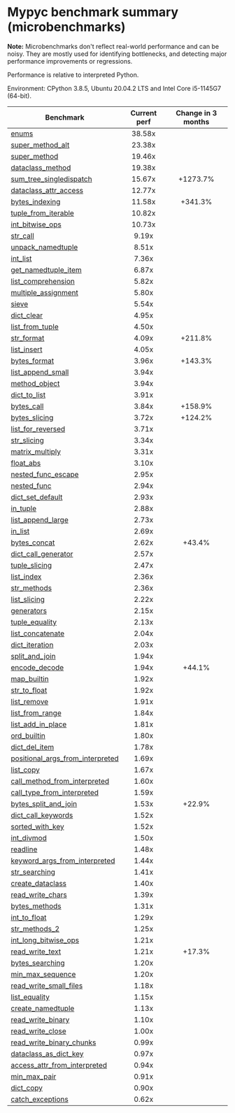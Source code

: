# Mypyc benchmark summary (microbenchmarks)

**Note:** Microbenchmarks don't reflect real-world performance and can be noisy.
           They are mostly used for identifying bottlenecks, and detecting major performance
           improvements or regressions.

Performance is relative to interpreted Python.

Environment: CPython 3.8.5, Ubuntu 20.04.2 LTS and Intel Core i5-1145G7 (64-bit).

| Benchmark | Current perf | Change in 3 months |
| --- | :---: | :---: |
| [enums](benchmarks/enums.md) | 38.58x |  |
| [super_method_alt](benchmarks/super_method_alt.md) | 23.38x |  |
| [super_method](benchmarks/super_method.md) | 19.46x |  |
| [dataclass_method](benchmarks/dataclass_method.md) | 19.38x |  |
| [sum_tree_singledispatch](benchmarks/sum_tree_singledispatch.md) | 15.67x | +1273.7% |
| [dataclass_attr_access](benchmarks/dataclass_attr_access.md) | 12.77x |  |
| [bytes_indexing](benchmarks/bytes_indexing.md) | 11.58x | +341.3% |
| [tuple_from_iterable](benchmarks/tuple_from_iterable.md) | 10.82x |  |
| [int_bitwise_ops](benchmarks/int_bitwise_ops.md) | 10.73x |  |
| [str_call](benchmarks/str_call.md) | 9.19x |  |
| [unpack_namedtuple](benchmarks/unpack_namedtuple.md) | 8.51x |  |
| [int_list](benchmarks/int_list.md) | 7.36x |  |
| [get_namedtuple_item](benchmarks/get_namedtuple_item.md) | 6.87x |  |
| [list_comprehension](benchmarks/list_comprehension.md) | 5.82x |  |
| [multiple_assignment](benchmarks/multiple_assignment.md) | 5.80x |  |
| [sieve](benchmarks/sieve.md) | 5.54x |  |
| [dict_clear](benchmarks/dict_clear.md) | 4.95x |  |
| [list_from_tuple](benchmarks/list_from_tuple.md) | 4.50x |  |
| [str_format](benchmarks/str_format.md) | 4.09x | +211.8% |
| [list_insert](benchmarks/list_insert.md) | 4.05x |  |
| [bytes_format](benchmarks/bytes_format.md) | 3.96x | +143.3% |
| [list_append_small](benchmarks/list_append_small.md) | 3.94x |  |
| [method_object](benchmarks/method_object.md) | 3.94x |  |
| [dict_to_list](benchmarks/dict_to_list.md) | 3.91x |  |
| [bytes_call](benchmarks/bytes_call.md) | 3.84x | +158.9% |
| [bytes_slicing](benchmarks/bytes_slicing.md) | 3.72x | +124.2% |
| [list_for_reversed](benchmarks/list_for_reversed.md) | 3.71x |  |
| [str_slicing](benchmarks/str_slicing.md) | 3.34x |  |
| [matrix_multiply](benchmarks/matrix_multiply.md) | 3.31x |  |
| [float_abs](benchmarks/float_abs.md) | 3.10x |  |
| [nested_func_escape](benchmarks/nested_func_escape.md) | 2.95x |  |
| [nested_func](benchmarks/nested_func.md) | 2.94x |  |
| [dict_set_default](benchmarks/dict_set_default.md) | 2.93x |  |
| [in_tuple](benchmarks/in_tuple.md) | 2.88x |  |
| [list_append_large](benchmarks/list_append_large.md) | 2.73x |  |
| [in_list](benchmarks/in_list.md) | 2.69x |  |
| [bytes_concat](benchmarks/bytes_concat.md) | 2.62x | +43.4% |
| [dict_call_generator](benchmarks/dict_call_generator.md) | 2.57x |  |
| [tuple_slicing](benchmarks/tuple_slicing.md) | 2.47x |  |
| [list_index](benchmarks/list_index.md) | 2.36x |  |
| [str_methods](benchmarks/str_methods.md) | 2.36x |  |
| [list_slicing](benchmarks/list_slicing.md) | 2.22x |  |
| [generators](benchmarks/generators.md) | 2.15x |  |
| [tuple_equality](benchmarks/tuple_equality.md) | 2.13x |  |
| [list_concatenate](benchmarks/list_concatenate.md) | 2.04x |  |
| [dict_iteration](benchmarks/dict_iteration.md) | 2.03x |  |
| [split_and_join](benchmarks/split_and_join.md) | 1.94x |  |
| [encode_decode](benchmarks/encode_decode.md) | 1.94x | +44.1% |
| [map_builtin](benchmarks/map_builtin.md) | 1.92x |  |
| [str_to_float](benchmarks/str_to_float.md) | 1.92x |  |
| [list_remove](benchmarks/list_remove.md) | 1.91x |  |
| [list_from_range](benchmarks/list_from_range.md) | 1.84x |  |
| [list_add_in_place](benchmarks/list_add_in_place.md) | 1.81x |  |
| [ord_builtin](benchmarks/ord_builtin.md) | 1.80x |  |
| [dict_del_item](benchmarks/dict_del_item.md) | 1.78x |  |
| [positional_args_from_interpreted](benchmarks/positional_args_from_interpreted.md) | 1.69x |  |
| [list_copy](benchmarks/list_copy.md) | 1.67x |  |
| [call_method_from_interpreted](benchmarks/call_method_from_interpreted.md) | 1.60x |  |
| [call_type_from_interpreted](benchmarks/call_type_from_interpreted.md) | 1.59x |  |
| [bytes_split_and_join](benchmarks/bytes_split_and_join.md) | 1.53x | +22.9% |
| [dict_call_keywords](benchmarks/dict_call_keywords.md) | 1.52x |  |
| [sorted_with_key](benchmarks/sorted_with_key.md) | 1.52x |  |
| [int_divmod](benchmarks/int_divmod.md) | 1.50x |  |
| [readline](benchmarks/readline.md) | 1.48x |  |
| [keyword_args_from_interpreted](benchmarks/keyword_args_from_interpreted.md) | 1.44x |  |
| [str_searching](benchmarks/str_searching.md) | 1.41x |  |
| [create_dataclass](benchmarks/create_dataclass.md) | 1.40x |  |
| [read_write_chars](benchmarks/read_write_chars.md) | 1.39x |  |
| [bytes_methods](benchmarks/bytes_methods.md) | 1.31x |  |
| [int_to_float](benchmarks/int_to_float.md) | 1.29x |  |
| [str_methods_2](benchmarks/str_methods_2.md) | 1.25x |  |
| [int_long_bitwise_ops](benchmarks/int_long_bitwise_ops.md) | 1.21x |  |
| [read_write_text](benchmarks/read_write_text.md) | 1.21x | +17.3% |
| [bytes_searching](benchmarks/bytes_searching.md) | 1.20x |  |
| [min_max_sequence](benchmarks/min_max_sequence.md) | 1.20x |  |
| [read_write_small_files](benchmarks/read_write_small_files.md) | 1.18x |  |
| [list_equality](benchmarks/list_equality.md) | 1.15x |  |
| [create_namedtuple](benchmarks/create_namedtuple.md) | 1.13x |  |
| [read_write_binary](benchmarks/read_write_binary.md) | 1.10x |  |
| [read_write_close](benchmarks/read_write_close.md) | 1.00x |  |
| [read_write_binary_chunks](benchmarks/read_write_binary_chunks.md) | 0.99x |  |
| [dataclass_as_dict_key](benchmarks/dataclass_as_dict_key.md) | 0.97x |  |
| [access_attr_from_interpreted](benchmarks/access_attr_from_interpreted.md) | 0.94x |  |
| [min_max_pair](benchmarks/min_max_pair.md) | 0.91x |  |
| [dict_copy](benchmarks/dict_copy.md) | 0.90x |  |
| [catch_exceptions](benchmarks/catch_exceptions.md) | 0.62x |  |
